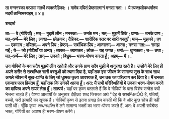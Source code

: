 **ता मन्मनस्का मत्प्राणा मतर्थे त्यक्तदैहिका: ।** **मामेव दयितं प्रेष्ठमात्मानं मनसा गता: ।** **ये त्यक्तलोकधर्माश्च मदर्थे तान्बिभश्र्यहम् ॥ ४॥** 

**शब्दार्थ** 

**ता:—** **वे (गोपियाँ)** **; मत्—** **मुझमें लीन** **; मनस्का:—** **उनके मन** **; मत्—** **मुझमें टिके** **; प्राणा:—** **उनके प्राण** **; मत्-अर्थे—** **मेरे लिए** **;** **त्यक्त—** **छोड़कर** **; दैहिका:—** **शारीरिक स्तर पर सारी वस्तुएँ** **; माम्—** **मुझको** **; एव—** **एकमात्र** **; दयितम्—** **अपने प्रिय** **; प्रेष्ठम्—** **सर्वाधिक प्रिय** **; आत्मानम्—** **आत्मा** **; मनसा गता:—** **समझ गईं** **; ये—** **जो (गोपियाँ या अन्य)** **; त्यक्त—** **त्यागकर** **; लोक—** **यह** **जगत** **; धर्मा:—** **धाॢमकता** **; च—** **तथा** **; मत्-अर्थे—** **मेरे लिए** **; तान्—** **उनको** **; बिभॢम—** **भरण-पोषण करता हूँ** **; अहम्—** **मैं।** **.** 

**उन गोपियों के मन सदैव मुझमें लीन रहते हैं और उनके प्राण सदैव मुझी में अनुरक्त रहते हैं।** **उन्होंने मेरे लिए ही अपने शरीर से सश्बन्धित सारी वस्तुओं को त्याग दिया है, यहाँ तक इस** **जीवन के सामान्य सुख के साथ साथ अगले जीवन में सुख-प्राप्ति के लिए जो धाॢमक कृत्य** **आवश्यक हैं, उन तक का परित्याग कर दिया है। मैं उनका एकमात्र परम प्रियतम हूँ, यहाँ तक** **कि उनकी आत्मा हूँ। अत: मैं सभी परिस्थितियों में उनका भरण-पोषण करने का दायित्व अपने** **ऊपर लेता हूँ।** **तात्पर्य :** यहाँ पर कृष्ण बतलाते हैं कि वे गोपियों के पास विशेष सन्देश क्यों भेजना चाहते हैं। वैष्णव आचार्यों के अनुसार *दैहिका:* शब्द जिसका अर्थ ''देह से सश्बन्धितÓÓ है, पतियों, बच्चों, घरों इत्यादि का सूचक है। गोपियाँ कृष्ण से इतना प्रगाढ़ प्रेम करती थीं कि वे और कुछ सोच ही नहीं पाती थीं। चूँकि कृष्ण *साधनभक्ति* में लगे सामान्य भक्तों का भरण-पोषण करते हैं, अत: वे अपनी सर्वश्रेष्ठ भक्त, गोपियों का अवश्य ही भरण-पोषण करेंगे।  